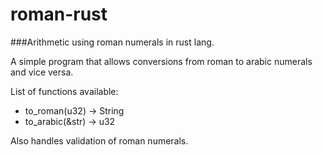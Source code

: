 # roman-rust
###Arithmetic using roman numerals in rust lang.

A simple program that allows conversions from roman to arabic numerals and vice versa.

List of functions available:
* to_roman(u32) -> String
* to_arabic(&str) -> u32

Also handles validation of roman numerals.